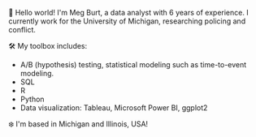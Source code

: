 👋 Hello world! I'm Meg Burt, a data analyst with 6 years of experience. I currently work for the University of Michigan, researching policing and conflict. 

🛠️ My toolbox includes:
  * A/B (hypothesis) testing, statistical modeling such as time-to-event modeling.
  * SQL
  * R
  * Python
  * Data visualization: Tableau, Microsoft Power BI, ggplot2

❄️ I'm based in Michigan and Illinois, USA!
<!--
**megburt02/megburt02** is a ✨ _special_ ✨ repository because its `README.md` (this file) appears on your GitHub profile.

Here are some ideas to get you started:

- 🔭 I’m currently working on ...
- 🌱 I’m currently learning ...
- 👯 I’m looking to collaborate on ...
- 🤔 I’m looking for help with ...
- 💬 Ask me about ...
- 📫 How to reach me: ...
- 😄 Pronouns: ...
- ⚡ Fun fact: ...
-->
